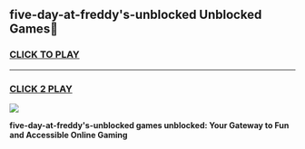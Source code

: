 
## five-day-at-freddy's-unblocked Unblocked Games👋
<h3>
<a href="https://news.freeplayer.one?title=five-day-at-freddy's-unblocked&ref=16F">CLICK TO PLAY</a></h3>
<hr>

<h3>
<a href="https://news.freeplayer.one?title=five-day-at-freddy's-unblocked&ref=16F">CLICK 2 PLAY</a>
  
</h3>

<a href="https://news.freeplayer.one?title=five-day-at-freddy's-unblocked&ref=16F/"><img src="https://clearcache.store/games.png"></a>


**five-day-at-freddy's-unblocked games unblocked: Your Gateway to Fun and Accessible Online Gaming**
